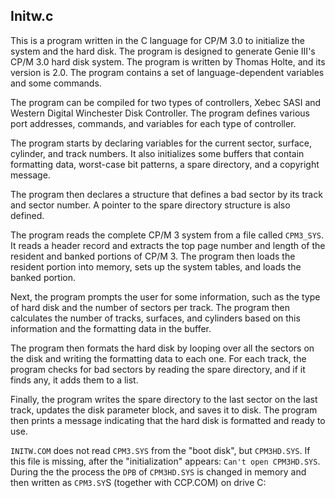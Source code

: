 ## Initw.c ##

This is a program written in the C language for CP/M 3.0 to initialize the system and the hard disk. The program is designed to generate Genie III's CP/M 3.0 hard disk system. The program is written by Thomas Holte, and its version is 2.0. The program contains a set of language-dependent variables and some commands.

The program can be compiled for two types of controllers, Xebec SASI and Western Digital Winchester Disk Controller. The program defines various port addresses, commands, and variables for each type of controller.

The program starts by declaring variables for the current sector, surface, cylinder, and track numbers. It also initializes some buffers that contain formatting data, worst-case bit patterns, a spare directory, and a copyright message.

The program then declares a structure that defines a bad sector by its track and sector number. A pointer to the spare directory structure is also defined.

The program reads the complete CP/M 3 system from a file called `CPM3_SYS`. It reads a header record and extracts the top page number and length of the resident and banked portions of CP/M 3. The program then loads the resident portion into memory, sets up the system tables, and loads the banked portion.

Next, the program prompts the user for some information, such as the type of hard disk and the number of sectors per track. The program then calculates the number of tracks, surfaces, and cylinders based on this information and the formatting data in the buffer.

The program then formats the hard disk by looping over all the sectors on the disk and writing the formatting data to each one. For each track, the program checks for bad sectors by reading the spare directory, and if it finds any, it adds them to a list.

Finally, the program writes the spare directory to the last sector on the last track, updates the disk parameter block, and saves it to disk. The program then prints a message indicating that the hard disk is formatted and ready to use.

`INITW.COM` does not read `CPM3.SYS` from the "boot disk", but `CPM3HD.SYS`. If this file is missing, after the "initialization" appears: `Can't open CPM3HD.SYS`.
During the the process the `DPB` of `CPM3HD.SYS` is changed in memory and then written as `CPM3.SY`S (together with CCP.COM) on drive C:
